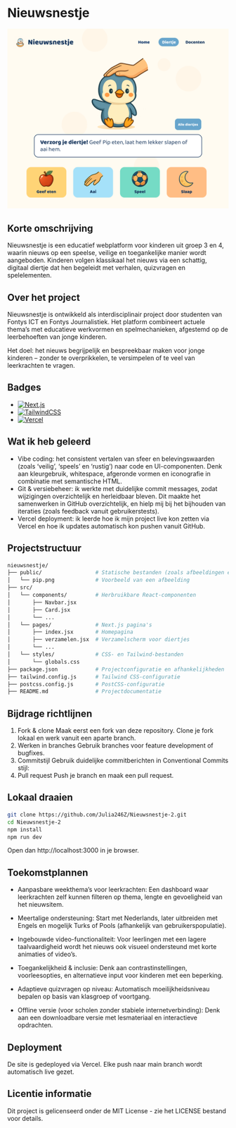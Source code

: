 # Nieuwsnestje

![Nieuwsnestje screenshot](./public/images/Readmeafbeelding.png)

## Korte omschrijving
Nieuwsnestje is een educatief webplatform voor kinderen uit groep 3 en 4, waarin nieuws op een speelse, veilige en toegankelijke manier wordt aangeboden. Kinderen volgen klassikaal het nieuws via een schattig, digitaal diertje dat hen begeleidt met verhalen, quizvragen en spelelementen.

## Over het project
Nieuwsnestje is ontwikkeld als interdisciplinair project door studenten van Fontys ICT en Fontys Journalistiek. Het platform combineert actuele thema’s met educatieve werkvormen en spelmechanieken, afgestemd op de leerbehoeften van jonge kinderen.

Het doel: het nieuws begrijpelijk en bespreekbaar maken voor jonge kinderen – zonder te overprikkelen, te versimpelen of te veel van leerkrachten te vragen.

## Badges
- [![Next.js](https://img.shields.io/badge/Next.js-black?logo=next.js&logoColor=white)](#)
- [![TailwindCSS](https://img.shields.io/badge/Tailwind%20CSS-%2338B2AC.svg?logo=tailwind-css&logoColor=white)](#)
- [![Vercel](https://img.shields.io/badge/Vercel-%23000000.svg?logo=vercel&logoColor=white)](#)

## Wat ik heb geleerd
- Vibe coding: het consistent vertalen van sfeer en belevingswaarden (zoals ‘veilig’, ‘speels’ en ‘rustig’) naar code en UI-componenten. Denk aan kleurgebruik, whitespace, afgeronde vormen en iconografie in combinatie met semantische HTML.
- Git & versiebeheer: ik werkte met duidelijke commit messages, zodat wijzigingen overzichtelijk en herleidbaar bleven. Dit maakte het samenwerken in GitHub overzichtelijk, en hielp mij bij het bijhouden van iteraties (zoals feedback vanuit gebruikerstests).
- Vercel deployment: ik leerde hoe ik mijn project live kon zetten via Vercel en hoe ik updates automatisch kon pushen vanuit GitHub.

## Projectstructuur
```bash
nieuwsnestje/
├── public/                 # Statische bestanden (zoals afbeeldingen en favicon)
│   └── pip.png             # Voorbeeld van een afbeelding
├── src/
│   └── components/         # Herbruikbare React-componenten
│       ├── Navbar.jsx
│       ├── Card.jsx
│       └── ...
│   └── pages/              # Next.js pagina's
│       ├── index.jsx       # Homepagina
│       ├── verzamelen.jsx  # Verzamelscherm voor diertjes
│       └── ...
│   └── styles/             # CSS- en Tailwind-bestanden
│       └── globals.css
├── package.json            # Projectconfiguratie en afhankelijkheden
├── tailwind.config.js      # Tailwind CSS-configuratie
├── postcss.config.js       # PostCSS-configuratie
├── README.md               # Projectdocumentatie
```

## Bijdrage richtlijnen
1. Fork & clone
Maak eerst een fork van deze repository.
Clone je fork lokaal en werk vanuit een aparte branch.
2. Werken in branches
Gebruik branches voor feature development of bugfixes.
3. Commitstijl
Gebruik duidelijke commitberichten in Conventional Commits stijl:
4. Pull request
Push je branch en maak een pull request.

## Lokaal draaien
```bash
git clone https://github.com/Julia246Z/Nieuwsnestje-2.git
cd Nieuwsnestje-2
npm install
npm run dev
```
Open dan http://localhost:3000 in je browser.

## Toekomstplannen
- Aanpasbare weekthema’s voor leerkrachten:
Een dashboard waar leerkrachten zelf kunnen filteren op thema, lengte en gevoeligheid van het nieuwsitem.

- Meertalige ondersteuning:
Start met Nederlands, later uitbreiden met Engels en mogelijk Turks of Pools (afhankelijk van gebruikerspopulatie).

- Ingebouwde video-functionaliteit:
Voor leerlingen met een lagere taalvaardigheid wordt het nieuws ook visueel ondersteund met korte animaties of video’s.

- Toegankelijkheid & inclusie:
Denk aan contrastinstellingen, voorleesopties, en alternatieve input voor kinderen met een beperking.

- Adaptieve quizvragen op niveau:
Automatisch moeilijkheidsniveau bepalen op basis van klasgroep of voortgang.

- Offline versie (voor scholen zonder stabiele internetverbinding):
Denk aan een downloadbare versie met lesmateriaal en interactieve opdrachten.

## Deployment
De site is gedeployed via Vercel. Elke push naar main branch wordt automatisch live gezet.

## Licentie informatie
Dit project is gelicenseerd onder de MIT License - zie het LICENSE bestand voor details.